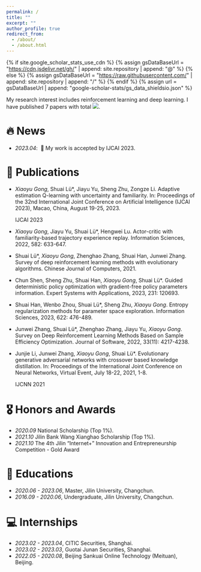 ```yaml
---
permalink: /
title: ""
excerpt: ""
author_profile: true
redirect_from: 
  - /about/
  - /about.html
---
```


{% if site.google_scholar_stats_use_cdn %}
{% assign gsDataBaseUrl = "https://cdn.jsdelivr.net/gh/" | append: site.repository | append: "@" %}
{% else %}
{% assign gsDataBaseUrl = "https://raw.githubusercontent.com/" | append: site.repository | append: "/" %}
{% endif %}
{% assign url = gsDataBaseUrl | append: "google-scholar-stats/gs_data_shieldsio.json" %}

<span class='anchor' id='about-me'></span>

My research interest includes reinforcement learning and deep learning. I have published 7 papers with total <a href='https://scholar.google.com/citations?user=DhtAFkwAAAAJ'><img src="https://img.shields.io/endpoint?url={{ url | url_encode }}&logo=Google%20Scholar&labelColor=f6f6f6&color=9cf&style=flat&label=citations"></a>.

# 🔥 News
- *2023.04*: &nbsp;🎉 My work is accepted by IJCAI 2023.

# 📝 Publications 
- *Xiaoyu Gong*, Shuai Lü*, Jiayu Yu, Sheng Zhu, Zongze Li. Adaptive estimation Q-learning with uncertainty and familiarity. In: Proceedings of the 32nd International Joint Conference on Artificial Intelligence (IJCAI 2023), Macao, China, August 19-25, 2023. <div class="badge">IJCAI 2023</div> 
- *Xiaoyu Gong*, Jiayu Yu, Shuai Lü*, Hengwei Lu. Actor-critic with familiarity-based trajectory experience replay. Information Sciences, 2022, 582: 633-647.
- Shuai Lü*, *Xiaoyu Gong*, Zhenghao Zhang, Shuai Han, Junwei Zhang. Survey of deep reinforcement learning methods with evolutionary algorithms. Chinese Journal of Computers, 2021.

- Chun Shen, Sheng Zhu, Shuai Han, *Xiaoyu Gong*, Shuai Lü*. Guided deterministic policy optimization with gradient-free policy parameters information. Expert Systems with Applications, 2023, 231: 120693.
- Shuai Han, Wenbo Zhou, Shuai Lü*, Sheng Zhu, *Xiaoyu Gong*. Entropy regularization methods for parameter space exploration. Information Sciences, 2023, 622: 476-489.
- Junwei Zhang, Shuai Lü*, Zhenghao Zhang, Jiayu Yu, *Xiaoyu Gong*. Survey on Deep Reinforcement Learning Methods Based on Sample Efficiency Optimization. Journal of Software, 2022, 33(11): 4217-4238.
- Junjie Li, Junwei Zhang, *Xiaoyu Gong*, Shuai Lü*. Evolutionary generative adversarial networks with crossover based knowledge distillation. In: Proceedings of the International Joint Conference on Neural Networks, Virtual Event, July 18-22, 2021, 1-8. <div class="badge">IJCNN 2021</div> 

# 🎖 Honors and Awards
- *2020.09* National Scholarship (Top 1%).
- *2021.10* Jilin Bank Wang Xianghao Scholarship (Top 1%).
- *2021.10* The 4th Jilin “Internet+” Innovation and Entrepreneurship Competition - Gold Award

# 📖 Educations
- *2020.06 - 2023.06*, Master, Jilin University, Changchun.
- *2016.09 - 2020.06*, Undergraduate, Jilin University, Changchun.

# 💻 Internships
- *2023.02 - 2023.04*, CITIC Securities, Shanghai.
- *2023.02 - 2023.03*, Guotai Junan Securities, Shanghai.
- *2022.05 - 2020.08*, Beijing Sankuai Online Technology (Meituan), Beijing.
